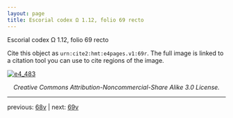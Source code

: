 ```yaml
---
layout: page
title: Escorial codex Ω 1.12, folio 69 recto
---
```


Escorial codex Ω 1.12, folio 69 recto

Cite this object as `urn:cite2:hmt:e4pages.v1:69r`.  The full image is linked to a citation tool you can use to cite regions of the image.

[![e4_483](http://www.homermultitext.org/iipsrv?IIIF=/project/homer/pyramidal/deepzoom/hmt/e4img/2017a/e4_483.tif/full/800,/0/default.jpg)](http://www.homermultitext.org/ict2/?urn=urn:cite2:hmt:e4img.2017a:e4_483) 

<p style="text-align: center; font-style: italic;">Creative Commons Attribution-Noncommercial-Share Alike 3.0 License.</p>

---

previous: [68v](../68v/) | next: [69v](../69v/)